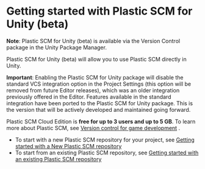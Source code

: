 # Getting started with Plastic SCM for Unity (beta)

**Note**: Plastic SCM for Unity (beta) is available via the Version Control package in the Unity Package Manager.

Plastic SCM for Unity (beta) will allow you to use Plastic SCM directly in Unity.

**Important**: Enabling the Plastic SCM for Unity package will disable the standard VCS integration option in the
Project Settings (this option will be removed from future Editor releases), which was an older integration previously
offered in the Editor. Features available in the standard integration have been ported to the Plastic SCM for Unity
package. This is the version that will be actively developed and maintained going forward.

Plastic SCM Cloud Edition is **free for up to 3 users and up to 5 GB**. To learn more about Plastic SCM,
see [Version control for game development](https://unity.com/products/plastic-scm?_ga=2.258676808.391394560.1617648415-1935282152.1592839733)
.

* To start with a new Plastic SCM repository for your project,
  see [Getting started with a New Plastic SCM repository](NewPlasticRepo.md)
* To start from an existing Plastic SCM repository,
  see [Getting started with an existing Plastic SCM repository](ExistingPlasticRepo.md)